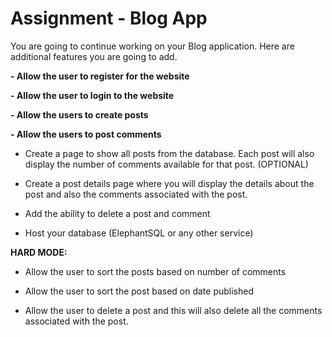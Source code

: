 # Assignment - Blog App

You are going to continue working on your Blog application. Here are additional features you are going to add. 

**- Allow the user to register for the website** 

**- Allow the user to login to the website** 

**- Allow the users to create posts** 

**- Allow the users to post comments** 

- Create a page to show all posts from the database. Each post will also display the number of comments available for that post. (OPTIONAL) 

- Create a post details page where you will display the details about the post and also the comments associated with the post. 

- Add the ability to delete a post and comment 

- Host your database (ElephantSQL or any other service) 

**HARD MODE:** 

- Allow the user to sort the posts based on number of comments 

- Allow the user to sort the post based on date published 

- Allow the user to delete a post and this will also delete all the comments associated with the post. 
